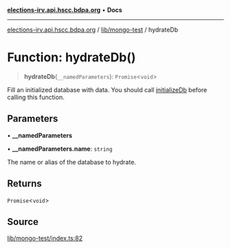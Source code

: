 [**elections-irv.api.hscc.bdpa.org**](../../../README.md) • **Docs**

***

[elections-irv.api.hscc.bdpa.org](../../../README.md) / [lib/mongo-test](../README.md) / hydrateDb

# Function: hydrateDb()

> **hydrateDb**(`__namedParameters`): `Promise`\<`void`\>

Fill an initialized database with data. You should call [initializeDb](../../mongo-schema/functions/initializeDb.md)
before calling this function.

## Parameters

• **\_\_namedParameters**

• **\_\_namedParameters.name**: `string`

The name or alias of the database to hydrate.

## Returns

`Promise`\<`void`\>

## Source

[lib/mongo-test/index.ts:82](https://github.com/Xunnamius/elections_irv.api.hscc.bdpa.org/blob/c917ea60595d63d322e4038beb12d08f7d64cdd2/lib/mongo-test/index.ts#L82)
